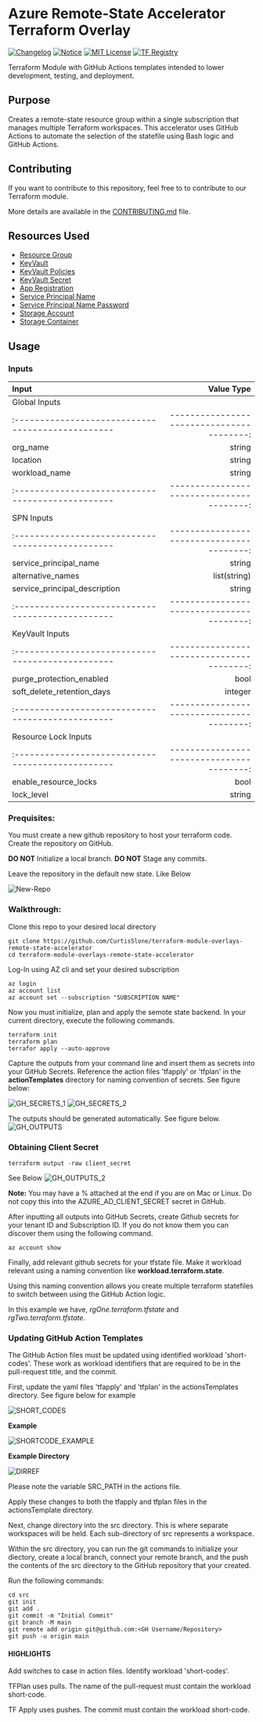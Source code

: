 # Azure Remote-State Accelerator Terraform Overlay
[![Changelog](https://img.shields.io/badge/changelog-release-green.svg)](CHANGELOG.md) [![Notice](https://img.shields.io/badge/notice-copyright-yellow.svg)](NOTICE) [![MIT License](https://img.shields.io/badge/license-MIT-orange.svg)](LICENSE) [![TF Registry](https://img.shields.io/badge/terraform-registry-blue.svg)](https://registry.terraform.io/modules/azurenoops/overlays-template/azurerm/)

Terraform Module with GitHub Actions templates intended to lower development, testing, and deployment.

## Purpose

Creates a remote-state resource group within a single subscription that manages multiple Terraform workspaces. This accelerator uses GitHub Actions to automate the selection of the statefile using Bash logic and GitHub Actions.

## Contributing

If you want to contribute to this repository, feel free to to contribute to our Terraform module.

More details are available in the [CONTRIBUTING.md](./CONTRIBUTING.md#pull-request-process) file.

## Resources Used
* [Resource Group](https://registry.terraform.io/providers/hashicorp/azurerm/latest/docs/resources/resource_group)
* [KeyVault](https://registry.terraform.io/providers/hashicorp/azurerm/latest/docs/resources/key_vault)
* [KeyVault Policies](https://registry.terraform.io/providers/hashicorp/azurerm/latest/docs/resources/key_vault_access_policy)
* [KeyVault Secret](https://registry.terraform.io/providers/hashicorp/azurerm/latest/docs/resources/key_vault_secret)
* [App Registration](https://registry.terraform.io/providers/hashicorp/azuread/latest/docs/resources/application)
* [Service Principal Name](https://registry.terraform.io/providers/hashicorp/azuread/latest/docs/resources/service_principal)
* [Service Principal Name Password](https://registry.terraform.io/providers/hashicorp/azuread/latest/docs/resources/service_principal_password)
* [Storage Account](https://registry.terraform.io/providers/hashicorp/azurerm/latest/docs/resources/storage_account)
* [Storage Container](https://registry.terraform.io/providers/hashicorp/azurerm/latest/docs/resources/storage_container)


## Usage

### Inputs

| Input                                             | Value Type                                |
|:------------------------------------------------  | ----------------------------------------: |
| Global Inputs                                     |                                           |
|:------------------------------------------------  | ----------------------------------------: |
| org_name                                          | string                                    |
| location                                          | string                                    | 
| workload_name                                     | string                                    |
|:------------------------------------------------  | ----------------------------------------: |
| SPN Inputs                                        |                                           |
|:------------------------------------------------  | ----------------------------------------: |
| service_principal_name                            | string                                    |
| alternative_names                                 | list(string)                              |
| service_principal_description                     | string                                    |
|:------------------------------------------------  | ----------------------------------------: |
| KeyVault Inputs                                   |                                           |
|:------------------------------------------------  | ----------------------------------------: |
| purge_protection_enabled                          | bool                                      |
| soft_delete_retention_days                        | integer                                   |
|:------------------------------------------------  | ----------------------------------------: |
| Resource Lock Inputs                              |                                           |
|:------------------------------------------------  | ----------------------------------------: |
| enable_resource_locks                             | bool                                      |
| lock_level                                        | string                                    |

### Prequisites:

You must create a new github repository to host your terraform code. Create the repository on GitHub.

**DO NOT** Initialize a local branch.
**DO NOT** Stage any commits.

Leave the repository in the default new state. Like Below

![New-Repo](./assets/new-repo.png)

### Walkthrough:

Clone this repo to your desired local directory

```
git clone https://github.com/CurtisSlone/terraform-module-overlays-remote-state-accelerator
cd terraform-module-overlays-remote-state-accelerator
```

Log-In using AZ cli and set your desired subscription
```
az login
az account list
az account set --subscription "SUBSCRIPTION NAME"
```

Now you must initialize, plan and apply the semote state backend. In your current directory, execute the following commands.

```
terraform init
terraform plan
terrafor apply --auto-approve
```

Capture the outputs from your command line and insert them as secrets into your GitHub Secrets. Reference the action files 'tfapply' or 'tfplan' in the **actionTemplates** directory for naming convention of secrets. See figure below:

![GH_SECRETS_1](./assets/GH_Secrets_1.png)
![GH_SECRETS_2](./assets/GH_Secrets_2.png)

The outputs should be generated automatically. See figure below.
![GH_OUTPUTS](./assets/outputs_1.png)

### Obtaining Client Secret
```
terraform output -raw client_secret
```

See Below
![GH_OUTPUTS_2](./assets/outputs_2.png)

**Note:**  You may have a % attached at the end if you are on Mac or Linux. Do not copy this into the AZURE_AD_CLIENT_SECRET secret in GitHub.

After inputting all outputs into GitHub Secrets, create Github secrets for your tenant ID and Subscription ID. If you do not know them you can discover them using the following command.

```
az account show
```

Finally, add relevant github secrets for your tfstate file. Make it workload relevant using a naming convention like **workload.terraform.state**.

Using this naming convention allows you create multiple terraform statefiles to switch between using the GitHub Action logic.

In this example we have, *rgOne.terraform.tfstate* and *rgTwo.terraform.tfstate*.

### Updating GitHub Action Templates

The GitHub Action files must be updated using identified workload 'short-codes'. These work as workload identifiers that are required to be in the pull-request title, and the commit.

First, update the yaml files 'tfapply' and 'tfplan' in the actionsTemplates directory. See figure below for example

![SHORT_CODES](./assets/workload-shortcodes.png)

**Example**

![SHORTCODE_EXAMPLE](./assets/shortcode-example.png)


**Example Directory**

![DIRREF](./assets/directory_ref.png)

Please note the variable SRC_PATH in the actions file.

Apply these changes to both the tfapply and tfplan files in the actionsTemplate directory.

Next, change directory into the src directory. This is where separate workspaces will be held. Each sub-directory of src represents a workspace. 

Within the src directory, you can run the git commands to initialize your diectory, create a local branch, connect your remote branch, and the push the contents of the src directory to the GitHub repository that your created.

Run the following commands:

```
cd src
git init
git add .
git commit -m "Initial Commit"
git branch -M main
git remote add origin git@github.com:<GH Username/Repository>
git push -u origin main
```

#### HIGHLIGHTS

Add switches to case in action files. Identify workload 'short-codes'.

TFPlan uses pulls. The name of the pull-request must contain the workload short-code.

TF Apply uses pushes. The commit must contain the workload short-code.

